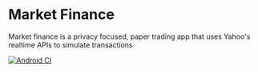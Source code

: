 # Market Finance
Market finance is a privacy focused, paper trading app that uses Yahoo's realtime APIs to simulate transactions

[![Android CI](https://github.com/twango-dev/MarketFinance/actions/workflows/android.yml/badge.svg)](https://github.com/twango-dev/MarketFinance/actions/workflows/android.yml)
